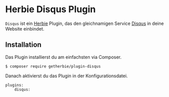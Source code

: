 # Herbie Disqus Plugin

`Disqus` ist ein [Herbie](http://github.com/getherbie/herbie) Plugin, das den gleichnamigen Service [Disqus](http://www.disqus.com) in deine Website einbindet.

## Installation

Das Plugin installierst du am einfachsten via Composer.

	$ composer require getherbie/plugin-disqus

Danach aktivierst du das Plugin in der Konfigurationsdatei.

    plugins:
        disqus:


